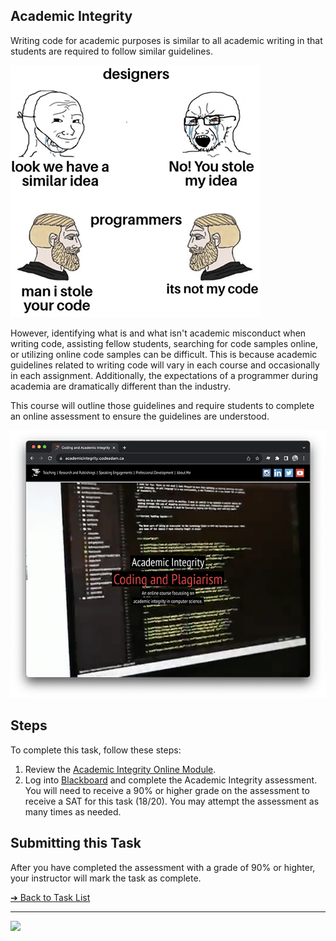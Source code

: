 ## Academic Integrity

Writing code for academic purposes is similar to all academic writing in that students are required to follow similar guidelines.

![Copying Code Meme](images/meme-copying.png)

However, identifying what is and what isn't academic misconduct when writing code, assisting fellow students, searching for code samples online, or utilizing online code samples can be difficult. This is because academic guidelines related to writing code will vary in each course and occasionally in each assignment. Additionally, the expectations of a programmer during academia are dramatically different than the industry.

This course will outline those guidelines and require students to complete an online assessment to ensure the guidelines are understood.

![Academic Integrity online module](images/screenshot-academit-integrity.png)

## Steps

To complete this task, follow these steps:

1. Review the [Academic Integrity Online Module](https://academicintegrity.codeadam.ca/). 
2. Log into [Blackboard](https://learn.humber.ca/) and complete the Academic Integrity assessment. You will need to receive a 90% or higher grade on the assessment to receive a SAT for this task (18/20). You may attempt the assessment as many times as needed. 

## Submitting this Task

After you have completed the assessment with a grade of 90% or highter, your instructor will mark the task as complete. 

[&#10132; Back to Task List](/)

---

<a href="https://brickmmo.com">
<img src="https://brickmmo.com/images/brickmmo-logo-horizontal.jpg" width="100">
</a>
